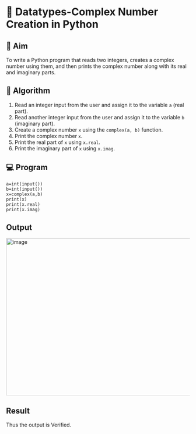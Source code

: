 # 🧮 Datatypes-Complex Number Creation in Python

## 🎯 Aim
To write a Python program that reads two integers, creates a complex number using them, and then prints the complex number along with its real and imaginary parts.

## 🧠 Algorithm
1. Read an integer input from the user and assign it to the variable `a` (real part).
2. Read another integer input from the user and assign it to the variable `b` (imaginary part).
3. Create a complex number `x` using the `complex(a, b)` function.
4. Print the complex number `x`.
5. Print the real part of `x` using `x.real`.
6. Print the imaginary part of `x` using `x.imag`.

## 💻 Program
~~~
a=int(input())
b=int(input())
x=complex(a,b)
print(x)
print(x.real)
print(x.imag)
~~~

## Output
<img width="537" height="430" alt="image" src="https://github.com/user-attachments/assets/9db4a336-e06c-46cc-8d1a-40e2c5fca4ba" />


## Result
Thus the output is Verified.
